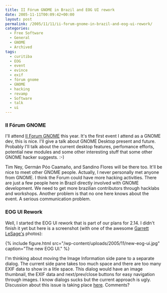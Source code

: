 ```yaml
---
title: II Fórum GNOME in Brazil and EOG UI rework
date: 2005-11-11T00:09:42+00:00
layout: post
permalink: /2005/11/11/ii-forum-gnome-in-brazil-and-eog-ui-rework/
categories:
  - Free Software
  - General
  - GNOME
  - Archived
tags:
  - curitiba
  - EOG
  - event
  - evince
  - exif
  - fórum gnome
  - GNOME
  - hacking
  - revamp
  - Software
  - talk
  - ui
---
```

### II Fórum GNOME

I'll attend [II Forum GNOME](http://www.forumgnome.com.br) this year. It's the
first event I attend as a GNOME dev, this is nice. I'll give a talk about GNOME
Desktop present and future. Probably I'll talk about the current desktop
features, perfomance efforts, potential new modules and some other interesting
stuff that some other GNOME hacker suggests. :-)

Tim Ney, Germán Póo Caamaño, and Sandino Flores will be there too. It'll be
nice to meet other GNOME people. Actually, I never personally met anyone from
GNOME. I think the Forum could have more hacking activities. There are just a
few people here in Brazil directly involved with GNOME development. We need to
get more brazilian contributors through hacklabs and workshops. Another problem
is that no one here knows about the event. A serious communication problem.

### EOG UI Rework

Well, I started the EOG UI rework that is part of our plans for 2.14. I didn't
finish it yet but here is a screenshot (with one of the awesome [Garrett
LeSage's](http://linuxart.com/log) photos):

{% include figure.html src="/wp-content/uploads/2005/11/new-eog-ui.jpg"
caption="The new EOG UI." %}

I'm thinking about moving the Image Information side pane to a separate dialog.
The current side pane takes too much space and there are too many EXIF data to
show in a litle space. This dialog would have an image thumbnail, the EXIF data
and next/prev/close buttons for easy navigation through images. I know dialogs
sucks but the current approach is ugly. Discussion about this issue is taking
place [here](http://bugzilla.gnome.org/show_bug.cgi?id=313676). Comments?
